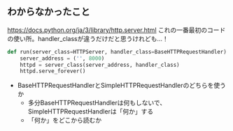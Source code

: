 ## わからなかったこと
https://docs.python.org/ja/3/library/http.server.html
これの一番最初のコードの使い所。handler_classが違うだけだと思うけれども…！
```python
def run(server_class=HTTPServer, handler_class=BaseHTTPRequestHandler):
    server_address = ('', 8000)
    httpd = server_class(server_address, handler_class)
    httpd.serve_forever()
```
- BaseHTTPRequestHandlerとSimpleHTTPRequestHandlerのどちらを使うか
    - 多分BaseHTTPRequestHandlerは何もしないで、SimpleHTTPRequestHandlerは「何か」する
    - 「何か」をどこから読むか